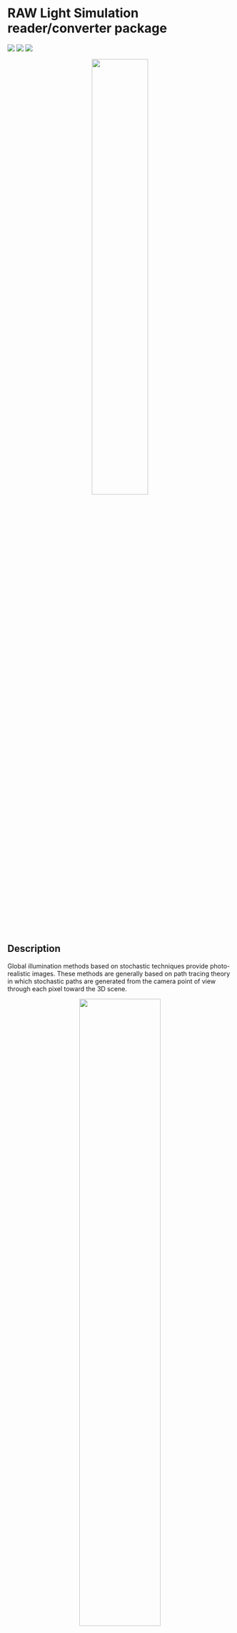 RAW Light Simulation reader/converter package
=============================================

![](https://img.shields.io/github/workflow/status/prise-3d/rawls/build?style=flat-square) ![](https://img.shields.io/pypi/v/rawls?style=flat-square) ![](https://img.shields.io/pypi/dm/rawls?style=flat-square)

<p align="center">
    <img src="https://github.com/prise-3d/rawls/blob/master/rawls_logo.png" alt="" width="50%">
</p>

Description
-----------

Global illumination methods based on stochastic techniques provide photo-realistic images. These methods are generally based on path tracing theory in which stochastic paths are generated from the camera point of view through each pixel toward the 3D scene. 

<p align="center">
    <img src="https://github.com/prise-3d/rawls/blob/master/docs/source/_static/path_tracing.png" alt="" width="60%">
</p>


`rawls` is a Python package developed during a thesis project. It enables to manage `.rawls` image file extension. The image extension `.rawls` is used to store all samples values of images obtained during rendering of synthesis images. This output extension is available in a custom version of [pbrt-v3](https://github.com/prise-3d/pbrt-v3) details.

Installation
------------

```bash
pip install rawls
```

How to use ?
------------

To use, simply do:
```python
from rawls.rawls import Rawls
path = 'images/example_1.rawls'
rawls_img = Rawls.load(path)
rawls_img.save('output.png')
```

Classes
-------

This project contains usefull classes.

- **Rawls** : *Manage `.rawls` file date*
- **RawlsStats** : *Enables to merge `.rawls` image files and extract statistics*

All these classes will be enhanced during development of the package. Documentation is available [here](https://prise-3d.github.io/rawls/).

How to contribute
-----------------

Please refer to the [guidelines](CONTRIBUTING.md) file if you want to contribute!

## Contributors

* [jbuisine](https://github.com/jbuisine)

## License

[MIT](LICENSE)

